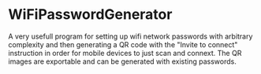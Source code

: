 # WiFiPasswordGenerator

A very usefull program for setting up wifi network passwords with arbitrary complexity and then generating a QR code with the "Invite to connect" instruction in order for mobile devices to just scan and connext.
The QR images are exportable and can be generated with existing passwords. 
